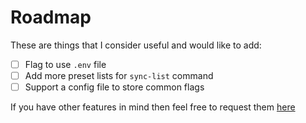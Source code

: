 # Roadmap

These are things that I consider useful and would like to add:

- [ ] Flag to use `.env` file
- [ ] Add more preset lists for `sync-list` command
- [ ] Support a config file to store common flags

If you have other features in mind then feel free to request them [here](https://github.com/Cyb3r-Jak3/cloudflare-utils/issues/new)